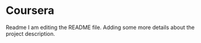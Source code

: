 # Coursera
Readme
I am editing the README file. Adding some more details about the project description.
